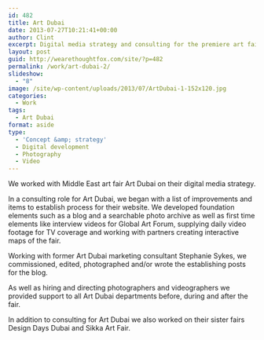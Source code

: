 ```yaml
---
id: 482
title: Art Dubai
date: 2013-07-27T10:21:41+00:00
author: Clint
excerpt: Digital media strategy and consulting for the premiere art fair in the Middle East
layout: post
guid: http://wearethoughtfox.com/site/?p=482
permalink: /work/art-dubai-2/
slideshow:
  - "8"
image: /site/wp-content/uploads/2013/07/ArtDubai-1-152x120.jpg
categories:
  - Work
tags:
  - Art Dubai
format: aside
type:
  - 'Concept &amp; strategy'
  - Digital development
  - Photography
  - Video
---
```

We worked with Middle East art fair Art Dubai on their digital media strategy.

In a consulting role for Art Dubai, we began with a list of improvements and items to establish process for their website. We developed foundation elements such as a blog and a searchable photo archive as well as first time elements like interview videos for Global Art Forum, supplying daily video footage for TV coverage and working with partners creating interactive maps of the fair.

Working with former Art Dubai marketing consultant Stephanie Sykes, we commissioned, edited, photographed and/or wrote the establishing posts for the blog.

As well as hiring and directing photographers and videographers we provided support to all Art Dubai departments before, during and after the fair.

In addition to consulting for Art Dubai we also worked on their sister fairs Design Days Dubai and Sikka Art Fair.